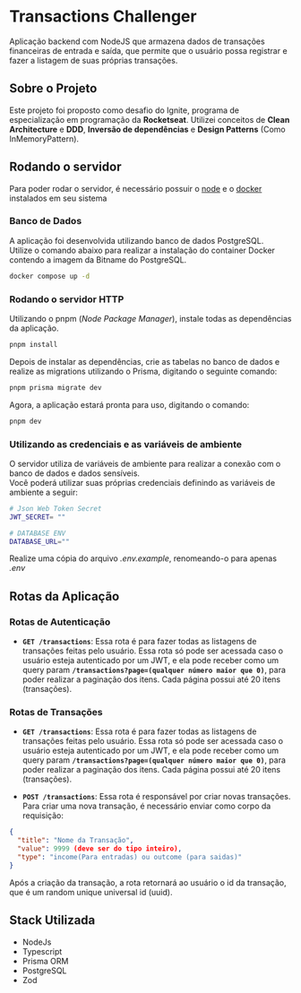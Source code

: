 # Transactions Challenger

Aplicação backend com NodeJS que armazena dados de transações financeiras de entrada e saída, que permite que o usuário possa registrar e fazer a listagem de suas próprias transações.


## Sobre o Projeto
Este projeto foi proposto como desafio do Ignite, programa de especialização em programação da **Rocketseat**.
Utilizei conceitos de **Clean Architecture** e **DDD**, **Inversão de dependências** e **Design Patterns** (Como InMemoryPattern).

## Rodando o servidor
Para poder rodar o servidor, é necessário possuir o [node]('https://nodejs.org/en') e o [docker]('https://www.docker.com/') instalados em seu sistema

### Banco de Dados
A aplicação foi desenvolvida utilizando banco de dados PostgreSQL. <br />
Utilize o comando abaixo para realizar a instalação do container Docker contendo a imagem da Bitname do PostgreSQL.
```bash
docker compose up -d
```

### Rodando o servidor HTTP
Utilizando o pnpm (<i>Node Package Manager</i>), instale todas as dependências da aplicação.

```bash
pnpm install
```

Depois de instalar as dependências, crie as tabelas no banco de dados e realize as migrations utilizando o Prisma, digitando o seguinte comando:
```bash
pnpm prisma migrate dev
```

Agora, a aplicação estará pronta para uso, digitando o comando:
```bash
pnpm dev
```

### Utilizando as credenciais e as variáveis de ambiente
O servidor utiliza de variáveis de ambiente para realizar a conexão com o banco de dados e dados sensíveis. <br >
Você poderá utilizar suas próprias credenciais definindo as variáveis de ambiente a seguir:

```bash
# Json Web Token Secret
JWT_SECRET= ""

# DATABASE ENV
DATABASE_URL=""
```

Realize uma cópia do arquivo <i>.env.example</i>, renomeando-o para apenas <i>.env</i>

## Rotas da Aplicação

### Rotas de Autenticação

-  **`GET /transactions`**: Essa rota é para fazer todas as listagens de transações feitas pelo usuário. Essa rota só pode ser acessada caso o usuário esteja autenticado por um JWT, e ela pode receber como um query param **`/transactions?page=(qualquer número maior que 0)`**, para poder realizar a paginação dos itens. Cada página possui até 20 itens (transações).

### Rotas de Transações
-  **`GET /transactions`**: Essa rota é para fazer todas as listagens de transações feitas pelo usuário. Essa rota só pode ser acessada caso o usuário esteja autenticado por um JWT, e ela pode receber como um query param **`/transactions?page=(qualquer número maior que 0)`**, para poder realizar a paginação dos itens. Cada página possui até 20 itens (transações).

-  **`POST /transactions`**: Essa rota é responsável por criar novas transações. Para criar uma nova transação, é necessário enviar como corpo da requisição:
```json
{
  "title": "Nome da Transação",
  "value": 9999 (deve ser do tipo inteiro),
  "type": "income(Para entradas) ou outcome (para saidas)"
}
```
Após a criação da transação, a rota retornará ao usuário o id da transação, que é um random unique universal id (uuid).

## Stack Utilizada

- NodeJs
- Typescript
- Prisma ORM
- PostgreSQL
- Zod
